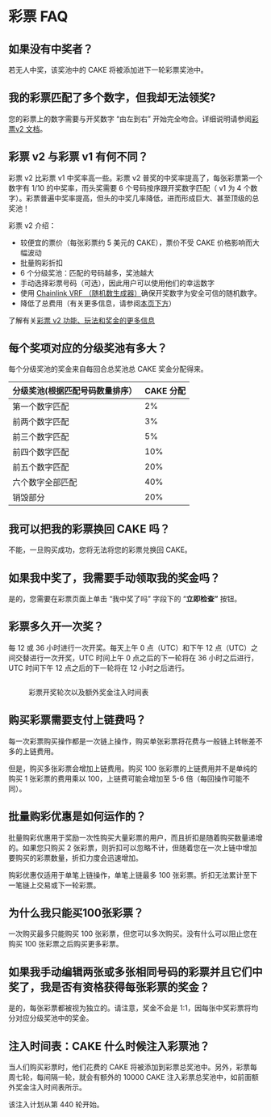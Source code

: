 # 彩票 FAQ

## 如果没有中奖者？&#x20;

若无人中奖，该奖池中的 CAKE 将被添加进下一轮彩票奖池中。

## 我的彩票匹配了多个数字，但我却无法领奖?

&#x20;您的彩票上的数字需要与开奖数字 “由左到右” 开始完全吻合。详细说明请参阅[彩票v2 文档](./)。

## 彩票 v2 与彩票 v1 有何不同？

彩票 v2 比彩票 v1 中奖率高一些。彩票 v2 普奖的中奖率提高了，每张彩票第一个数字有 1/10 的中奖率，而头奖需要 6 个号码按序跟开奖数字匹配（ v1 为 4 个数字）。彩票普遍中奖率提高，但头的中奖几率降低，进而形成巨大、甚至顶级的总奖池！

彩票 v2 介绍：

* 较便宜的票价（每张彩票约 5 美元的 CAKE），票价不受 CAKE 价格影响而大幅波动&#x20;
* 批量购彩折扣&#x20;
* 6 个分级奖池：匹配的号码越多，奖池越大&#x20;
* 手动选择彩票号码（可选），因此用户可以使用他们的幸运数字&#x20;
* 使用 [Chainlink VRF （随机数生成器）](https://docs.chain.link/docs/vrf/v2/introduction/)确保开奖数字为安全可信的随机数字。
* 降低了总费用（有关更多信息，请参阅[本页下方](cai-piao-faq.md#gou-mai-cai-piao-xu-yao-zhi-fu-shen-me-jiao-yi-fei-ma)）&#x20;

了解有关[彩票 v2 功能、玩法和奖金的更多信息](./)

## 每个奖项对应的分级奖池有多大？&#x20;

每个分级奖池的奖金来自每回合总奖池总 CAKE 奖金分配得来。

| 分级奖池(根据匹配号码数量排序） | CAKE 分配 |
| ---------------- | ------- |
| 第一个数字匹配          | 2%      |
| 前两个数字匹配          | 3%      |
| 前三个数字匹配          | 5%      |
| 前四个数字匹配          | 10%     |
| 前五个数字匹配          | 20%     |
| 六个数字全部匹配         | 40%     |
| 销毁部分             | 20%     |

## 我可以把我的彩票换回 CAKE 吗？&#x20;

不能，一旦购买成功，您将无法将您的彩票兑换回 CAKE。

## 如果我中奖了，我需要手动领取我的奖金吗？

是的，您需要在彩票页面上单击 “我中奖了吗” 字段下的 “**立即检查”** 按钮。&#x20;

## 彩票多久开一次奖？&#x20;

每 12 或 36 小时进行一次开奖。每天上午 0 点（UTC）和下午 12 点（UTC）之间交替进行一次开奖，UTC 时间上午 0 点之后的下一轮将在 36 小时之后进行，UTC 时间下午 12 点之后的下一轮将在 12 小时之后进行。

<figure><img src="../../.gitbook/assets/彩票轮次变化.png" alt=""><figcaption><p>彩票开奖轮次以及额外奖金注入时间表</p></figcaption></figure>

## 购买彩票需要支付上链费吗？&#x20;

每一次彩票购买操作都是一次链上操作，购买单张彩票将花费与一般链上转帐差不多的上链费用。

但是，购买多张彩票会增加上链费用。购买 100 张彩票的上链费用并不是单纯的购买 1 张彩票的费用乘以 100，上链费可能会增加至 5-6 倍（每回操作可能不同）。

## 批量购彩优惠是如何运作的？&#x20;

批量购彩优惠用于奖励一次性购买大量彩票的用户，而且折扣是随着购买数量递增的。如果您只购买 2 张彩票，则折扣可以忽略不计，但随着您在一次上链中增加要购买的彩票数量，折扣力度会迅速增加。

购彩优惠仅适用于单笔上链操作，单笔上链最多 100 张彩票。折扣无法累计至下一笔链上交易或下一轮彩票。

## 为什么我只能买100张彩票？

&#x20;一次购买最多只能购买 100 张彩票，但您可以多次购买。没有什么可以阻止您在购买 100 张彩票之后购买更多彩票。

## 如果我手动编辑两张或多张相同号码的彩票并且它们中奖了，我是否有资格获得每张彩票的奖金？

是的，每张彩票都被视为独立的。请注意，奖金不会是 1:1，因每张中奖彩票将均分对应分级奖池中的奖金。&#x20;

## 注入时间表：CAKE 什么时候注入彩票池？&#x20;

当人们购买彩票时，他们花费的 CAKE 将被添加到彩票总奖池中。另外，彩票每周七轮，每间隔一轮，就会有额外的 10000 CAKE 注入彩票总奖池中，如前面额外奖金注入时间表所示。

该注入计划从第 440 轮开始。
